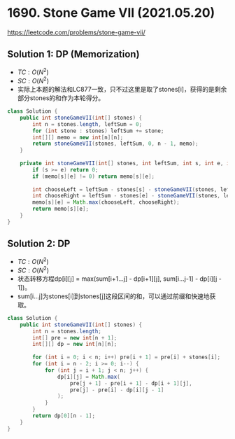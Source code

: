 # 1690. Stone Game VII (2021.05.20)

https://leetcode.com/problems/stone-game-vii/

## Solution 1: DP (Memorization)

- $TC:O(N^2)$
- $SC:O(N^2)$
- 实际上本题的解法和LC877一致，只不过这里是取了stones[i]，获得的是剩余部分stones的和作为本轮得分。

```java
class Solution {
    public int stoneGameVII(int[] stones) {
        int n = stones.length, leftSum = 0;
        for (int stone : stones) leftSum += stone;
        int[][] memo = new int[n][n];
        return stoneGameVII(stones, leftSum, 0, n - 1, memo);
    }
    
    private int stoneGameVII(int[] stones, int leftSum, int s, int e, int[][] memo) {
        if (s >= e) return 0;
        if (memo[s][e] != 0) return memo[s][e];
        
        int chooseLeft = leftSum - stones[s] - stoneGameVII(stones, leftSum - stones[s], s + 1, e, memo);
        int chooseRight = leftSum - stones[e] - stoneGameVII(stones, leftSum - stones[e], s, e - 1, memo);
        memo[s][e] = Math.max(chooseLeft, chooseRight);
        return memo[s][e];
    }
}
```

## Solution 2: DP

- $TC:O(N^2)$
- $SC:O(N^2)$
- 状态转移方程dp[i][j] = max(sum[i+1...j] - dp[i+1][j], sum[i...j-1] - dp[i][j - 1])。
- sum[i...j]为stones[i]到stones[j]这段区间的和，可以通过前缀和快速地获取。

```java
class Solution {
    public int stoneGameVII(int[] stones) {
        int n = stones.length;
        int[] pre = new int[n + 1];
        int[][] dp = new int[n][n];
        
        for (int i = 0; i < n; i++) pre[i + 1] = pre[i] + stones[i];
        for (int i = n - 2; i >= 0; i--) {
            for (int j = i + 1; j < n; j++) {
                dp[i][j] = Math.max(
                    pre[j + 1] - pre[i + 1] - dp[i + 1][j], 
                    pre[j] - pre[i] - dp[i][j - 1]
                );
            }
        }
        return dp[0][n - 1];
    }
}
```